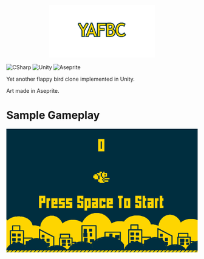 <p align="center">
  <img src="https://github.com/Nizar1999/Yet-Another-Flappy-Bird-Clone/blob/main/screenshots/Banner.png" width = 55%; height=55% />
</p>


![CSharp](https://img.shields.io/badge/-C%23-%23FFD500?style=for-the-badge&logo=csharp&logoColor=%23002F40) 
![Unity](https://img.shields.io/badge/-Unity-%23FFD500?style=for-the-badge&logo=unity&logoColor=%23002F40) 
![Aseprite](https://img.shields.io/badge/-Aseprite-%23FFD500?style=for-the-badge&logo=aseprite&logoColor=%23002F40) 
 
 Yet another flappy bird clone implemented in Unity.
 
 Art made in Aseprite.
 
 # Sample Gameplay
 ![screen-gif](./screenshots/Gameplay.gif)
